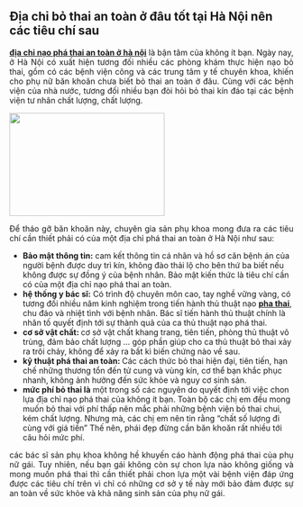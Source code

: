 <h2>Địa chỉ bỏ thai an toàn ở đâu tốt tại Hà Nội nên các tiêu chí sau</h2>

<p style="text-align:justify"><strong><a href="http://chuatribenhtri.vn/dia-chi-pha-thai-an-toan-o-dau-ha-noi-102306.html">địa chỉ nạo phá thai an toàn ở hà nội</a></strong> là bận tâm của không ít bạn. Ngày nay, ở Hà Nội có xuất hiện tương đối nhiều các phòng khám thực hiện nạo bỏ thai, gồm có các bệnh viện công và các trung tâm y tế chuyên khoa, khiến cho phụ nữ băn khoăn chưa biết bỏ thai an toàn ở đâu. Cùng với các bệnh viện của nhà nước, tương đối nhiều bạn đòi hỏi bỏ thai kín đáo tại các bệnh viện tư nhân chất lượng, chất lượng.</p>

<p style="text-align:justify"><img alt="" src="http://chuatribenhtri.vn/media/images/dia-chi-pha-thai-an-toan-tai-ha-noi.jpg" style="height:183px; width:275px" /></p>

<p style="text-align:justify">Để tháo gỡ băn khoăn này, chuyên gia sản phụ khoa mong đưa ra các tiêu chí cần thiết phải có của một địa chỉ phá thai an toàn ở Hà Nội như sau:</p>

<ul>
	<li><strong>Bảo mật thông tin:</strong> cam kết thông tin cá nhân và hồ sơ căn bệnh án của người bệnh được duy trì kín, không đào thải lộ cho bên thứ ba biết nếu không được sự đồng ý của bệnh nhân. Bảo mật kiến thức là tiêu chí cần có của một địa chỉ nạo phá thai an toàn.</li>
	<li><strong>hệ thống y bác sĩ:</strong> Có trình độ chuyên môn cao, tay nghề vững vàng, có tương đối nhiều năm kinh nghiệm trong tiến hành thủ thuật nạo <strong><a href="http://phongkhamthaiha.com/pha-thai-lan-2-co-nguy-hiem-khong-10299.html">pha thai</a></strong>, chu đáo và nhiệt tình với bệnh nhân. Bác sĩ tiến hành thủ thuật chính là nhân tố quyết định tới sự thành quả của ca thủ thuật nạo phá thai.</li>
	<li><strong>cơ sở vật chất: </strong>cơ sở vật chất khang trang, tiên tiến, phòng thủ thuật vô trùng, đảm bảo chất lượng &hellip; góp phần giúp cho ca thủ thuật bỏ thai xảy ra trôi chảy, không để xảy ra bất kì biến chứng nào về sau.</li>
	<li><strong>kỹ thuật phá thai an toàn: </strong>Các cách thức bỏ thai hiện đại, tiên tiến, hạn chế những thương tổn đến tử cung và vùng kín, cơ thể bạn khắc phục nhanh, không ảnh hưởng đến sức khỏe và nguy cơ sinh sản.</li>
	<li><strong>mức phí bỏ thai là</strong> một trong số các nguyên do quyết định tới việc chon lựa địa chỉ nạo phá thai của không ít bạn. Toàn bộ các chị em đều mong muốn bỏ thai với phí thấp nên mắc phải những bệnh viện bỏ thai chui, kém chất lượng. Nhưng mà, các chị em nên tin rằng &ldquo;chất số lượng đi cùng với giá tiền&rdquo; Thế nên, phái đẹp đừng cần băn khoăn rất nhiều tới câu hỏi mức phí.</li>
</ul>

<p style="text-align:justify">các bác sĩ sản phụ khoa không hề khuyến cáo hành động phá thai của phụ nữ gái. Tuy nhiên, nếu bạn gái không còn sự chon lựa nào không giống và mong muốn phá thai thì cần thiết phải chon lựa một vài bệnh viện đáp ứng được các tiêu chí trên vì chỉ có những cơ sở y tế này mới bảo đảm được sự an toàn về sức khỏe và khả năng sinh sản của phụ nữ gái.</p>
